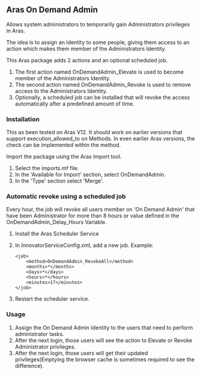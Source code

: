 ## Aras On Demand Admin

Allows system administrators to temporarily gain Administrators privileges in Aras.

The idea is to assign an Identity to some people, giving them access to an action which makes them member of the Administrators Identity.

This Aras package adds 2 actions and an optional scheduled job.
 1. The first action named OnDemandAdmin_Elevate is used to become member of the Administrators Identity.
 2. The second action named OnDemandAdmin_Revoke is used to remove access to the Administrators Identity.
 3. Optionally, a scheduled job can be installed that will revoke the access automatically after a predefined amount of time.

### Installation

This as been tested on Aras V12. It should work on earlier versions that support execution_allowed_to on Methods. In even earlier Aras versions, the check can be implemented within the method.

Import the package using the Aras Import tool.
 1. Select the imports.mf file.
 2. In the 'Available for Import' section, select OnDemandAdmin.
 3. In the 'Type' section select 'Merge'.
 
### Automatic revoke using a scheduled job

Every hour, the job will revoke all users member on 'On Demand Admin' that have been Administrator for more than 8 hours or value defined in the OnDemandAdmin_Delay_Hours Variable.

 1. Install the Aras Scheduler Service 
 2. In InnovatorServiceConfig.xml, add a new job.
 Example:
 
		<job>
			<method>OnDemandAdmin_RevokeAll</method>
			<months>*</months>
			<days>*</days>
			<hours>*</hours>
			<minutes>17</minutes>
		</job>
 3. Restart the scheduler service.
 
 ### Usage
 
 1. Assign the On Demand Admin Identity to the users that need to perform administrator tasks.
 2. After the next login, those users will see the action to Elevate or Revoke Administrator privileges.
 3. After the next login, those users will get their updated privileges(Emptying the browser cache is sometimes required to see the difference).
 
 

